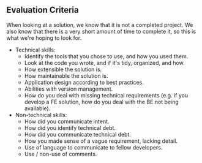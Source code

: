 ## Evaluation Criteria

When looking at a solution, we know that it is not a completed project. We also know that there is a very short amount of time to complete it, so this is what we're hoping to look for.

- Technical skills:
    - Identify the tools that you chose to use, and how you used them.
    - Look at the code you wrote, and if it's tidy, organized, and how.
    - How extensible the solution is.
    - How maintainable the solution is.
    - Application design according to best practices.
    - Abilities with version management.
    - How do you deal with missing technical requirements (e.g. if you develop a FE solution, how do you deal with the BE not being available).
- Non-technical skills:
    - How did you communicate intent.
    - How did you identify technical debt.
    - How did you communicate technical debt.
    - How you made sense of a vague requirement, lacking detail.
    - Use of language to communicate to fellow developers.
    - Use / non-use of comments.
